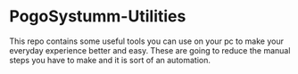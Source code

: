 # PogoSystumm-Utilities
This repo contains some useful tools you can use on your pc to make your everyday experience better and easy. These are going to reduce the manual steps you have to make and it is sort of an automation.
